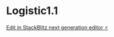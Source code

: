 # Logistic1.1

[Edit in StackBlitz next generation editor ⚡️](https://stackblitz.com/~/github.com/Lorenatorr/Logistic1.1)